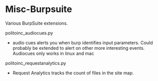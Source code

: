 # Misc-Burpsuite

Various BurpSuite extensions.

politoinc_audiocues.py	
  - audio cues alerts you when burp identifies input parameters.  Could probably be extended to alert on other more interesting events.  Audiocues only works in linux and mac

politoinc_requestanalytics.py
 - Request Analytics tracks the count of files in the site map.  
